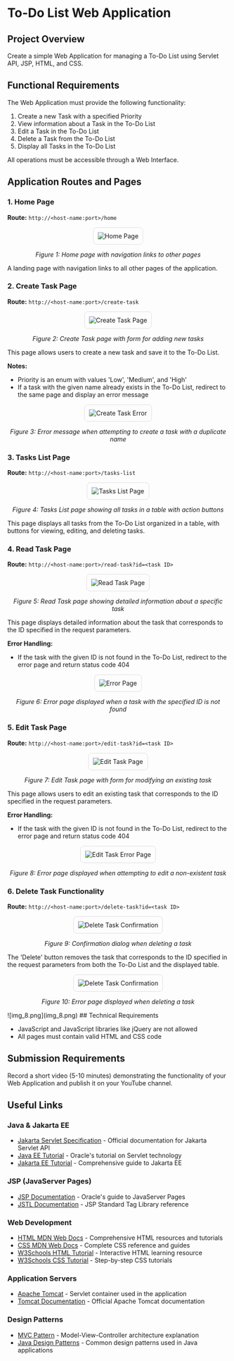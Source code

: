# To-Do List Web Application

## Project Overview
Create a simple Web Application for managing a To-Do List using Servlet API, JSP, HTML, and CSS.

## Functional Requirements
The Web Application must provide the following functionality:

1. Create a new Task with a specified Priority
2. View information about a Task in the To-Do List
3. Edit a Task in the To-Do List
4. Delete a Task from the To-Do List
5. Display all Tasks in the To-Do List

All operations must be accessible through a Web Interface.

## Application Routes and Pages

### 1. Home Page
**Route:** `http://<host-name:port>/home`

<div align="center">
  <img src="img_9.png" alt="Home Page" style="border: 1px solid #ddd; border-radius: 8px; padding: 10px; max-width: 80%;">
  <p><em>Figure 1: Home page with navigation links to other pages</em></p>
</div>

A landing page with navigation links to all other pages of the application.

### 2. Create Task Page
**Route:** `http://<host-name:port>/create-task`

<div align="center">
  <img src="img.png" alt="Create Task Page" style="border: 1px solid #ddd; border-radius: 8px; padding: 10px; max-width: 80%;">
  <p><em>Figure 2: Create Task page with form for adding new tasks</em></p>
</div>

This page allows users to create a new task and save it to the To-Do List.

**Notes:**
- Priority is an enum with values 'Low', 'Medium', and 'High'
- If a task with the given name already exists in the To-Do List, redirect to the same page and display an error message

<div align="center">
  <img src="img_1.png" alt="Create Task Error" style="border: 1px solid #ddd; border-radius: 8px; padding: 10px; max-width: 80%;">
  <p><em>Figure 3: Error message when attempting to create a task with a duplicate name</em></p>
</div>

### 3. Tasks List Page
**Route:** `http://<host-name:port>/tasks-list`

<div align="center">
  <img src="img_2.png" alt="Tasks List Page" style="border: 1px solid #ddd; border-radius: 8px; padding: 10px; max-width: 80%;">
  <p><em>Figure 4: Tasks List page showing all tasks in a table with action buttons</em></p>
</div>

This page displays all tasks from the To-Do List organized in a table, with buttons for viewing, editing, and deleting tasks.

### 4. Read Task Page
**Route:** `http://<host-name:port>/read-task?id=<task ID>`

<div align="center">
  <img src="img_3.png" alt="Read Task Page" style="border: 1px solid #ddd; border-radius: 8px; padding: 10px; max-width: 80%;">
  <p><em>Figure 5: Read Task page showing detailed information about a specific task</em></p>
</div>

This page displays detailed information about the task that corresponds to the ID specified in the request parameters.

**Error Handling:**
- If the task with the given ID is not found in the To-Do List, redirect to the error page and return status code 404

<div align="center">
  <img src="img_4.png" alt="Error Page" style="border: 1px solid #ddd; border-radius: 8px; padding: 10px; max-width: 80%;">
  <p><em>Figure 6: Error page displayed when a task with the specified ID is not found</em></p>
</div>

### 5. Edit Task Page
**Route:** `http://<host-name:port>/edit-task?id=<task ID>`

<div align="center">
  <img src="img_5.png" alt="Edit Task Page" style="border: 1px solid #ddd; border-radius: 8px; padding: 10px; max-width: 80%;">
  <p><em>Figure 7: Edit Task page with form for modifying an existing task</em></p>
</div>

This page allows users to edit an existing task that corresponds to the ID specified in the request parameters.

**Error Handling:**
- If the task with the given ID is not found in the To-Do List, redirect to the error page and return status code 404

<div align="center">
  <img src="img_6.png" alt="Edit Task Error Page" style="border: 1px solid #ddd; border-radius: 8px; padding: 10px; max-width: 80%;">
  <p><em>Figure 8: Error page displayed when attempting to edit a non-existent task</em></p>
</div>

### 6. Delete Task Functionality
**Route:** `http://<host-name:port>/delete-task?id=<task ID>`

<div align="center">
  <img src="img_7.png" alt="Delete Task Confirmation" style="border: 1px solid #ddd; border-radius: 8px; padding: 10px; max-width: 80%;">
  <p><em>Figure 9: Confirmation dialog when deleting a task</em></p>
</div>

The 'Delete' button removes the task that corresponds to the ID specified in the request parameters from both the To-Do List and the displayed table.
<div align="center">
  <img src="img_8.png" alt="Delete Task Confirmation" style="border: 1px solid #ddd; border-radius: 8px; padding: 10px; max-width: 80%;">
  <p><em>Figure 10: Error page displayed when deleting a task</em></p>
</div>
![img_8.png](img_8.png)
## Technical Requirements

- JavaScript and JavaScript libraries like jQuery are not allowed
- All pages must contain valid HTML and CSS code

## Submission Requirements

Record a short video (5-10 minutes) demonstrating the functionality of your Web Application and publish it on your YouTube channel.

## Useful Links

### Java & Jakarta EE
- [Jakarta Servlet Specification](https://jakarta.ee/specifications/servlet/) - Official documentation for Jakarta Servlet API
- [Java EE Tutorial](https://docs.oracle.com/javaee/7/tutorial/servlets.htm) - Oracle's tutorial on Servlet technology
- [Jakarta EE Tutorial](https://eclipse-ee4j.github.io/jakartaee-tutorial/) - Comprehensive guide to Jakarta EE

### JSP (JavaServer Pages)
- [JSP Documentation](https://docs.oracle.com/javaee/5/tutorial/doc/bnagx.html) - Oracle's guide to JavaServer Pages
- [JSTL Documentation](https://docs.oracle.com/javaee/5/tutorial/doc/bnakc.html) - JSP Standard Tag Library reference

### Web Development
- [HTML MDN Web Docs](https://developer.mozilla.org/en-US/docs/Web/HTML) - Comprehensive HTML resources and tutorials
- [CSS MDN Web Docs](https://developer.mozilla.org/en-US/docs/Web/CSS) - Complete CSS reference and guides
- [W3Schools HTML Tutorial](https://www.w3schools.com/html/) - Interactive HTML learning resource
- [W3Schools CSS Tutorial](https://www.w3schools.com/css/) - Step-by-step CSS tutorials

### Application Servers
- [Apache Tomcat](https://tomcat.apache.org/) - Servlet container used in the application
- [Tomcat Documentation](https://tomcat.apache.org/tomcat-10.0-doc/index.html) - Official Apache Tomcat documentation

### Design Patterns
- [MVC Pattern](https://www.tutorialspoint.com/design_pattern/mvc_pattern.htm) - Model-View-Controller architecture explanation
- [Java Design Patterns](https://www.javatpoint.com/design-patterns-in-java) - Common design patterns used in Java applications

